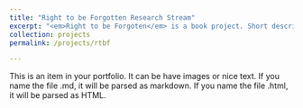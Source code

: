 ```yaml
---
title: "Right to be Forgotten Research Stream"
excerpt: "<em>Right to be Forgoten</em> is a book project. Short description of portfolio item number 1<br/><img src='/images/500x300.png'>"
collection: projects
permalink: /projects/rtbf

---
```


This is an item in your portfolio. It can be have images or nice text. If you name the file .md, it will be parsed as markdown. If you name the file .html, it will be parsed as HTML. 




